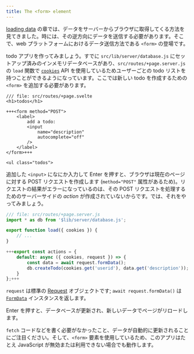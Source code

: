 ```yaml
---
title: The <form> element
---
```


[loading data](page-data) の章では、データをサーバーからブラウザに取得してくる方法を見てきました。時には、その逆方向にデータを送信する必要があります。そこで、web プラットフォームにおけるデータ送信方法である `<form>` の登場です。

todo アプリを作ってみましょう。すでに `src/lib/server/database.js` にセットアップ済みのインメモリデータベースがあり、`src/routes/+page.server.js` の `load` 関数で [`cookies`](https://kit.svelte.jp/docs/load#cookies) API を使用しているためユーザーごとの todo リストを持つことができるようになっています。ここでは新しい todo を作成するための `<form>` を追加する必要があります。

```svelte
/// file: src/routes/+page.svelte
<h1>todos</h1>

+++<form method="POST">
	<label>
		add a todo:
		<input
			name="description"
			autocomplete="off"
		/>
	</label>
</form>+++

<ul class="todos">
```

追加した `<input>` になにか入力して Enter を押すと、ブラウザは現在のページに対する POST リクエストを作成します (`method="POST"` 属性があるため)。リクエストの結果がエラーになっているのは、その POST リクエストを処理するためのサーバーサイドの _action_ が作成されていないからです。では、それをやってみましょう。

```js
/// file: src/routes/+page.server.js
import * as db from '$lib/server/database.js';

export function load({ cookies }) {
	// ...
}

+++export const actions = {
	default: async ({ cookies, request }) => {
		const data = await request.formData();
		db.createTodo(cookies.get('userid'), data.get('description'));
	}
};+++
```

`request` は標準の [Request](https://developer.mozilla.org/ja/docs/Web/API/Request) オブジェクトです; `await request.formData()` は [`FormData`](https://developer.mozilla.org/ja/docs/Web/API/FormData) インスタンスを返します。

Enter を押すと、データベースが更新され、新しいデータでページがリロードします。

`fetch` コードなどを書く必要がなかったこと、データが自動的に更新されることにご注目ください。そして、`<form>` 要素を使用しているため、このアプリはたとえ JavaScript が無効または利用できない場合でも動作します。
